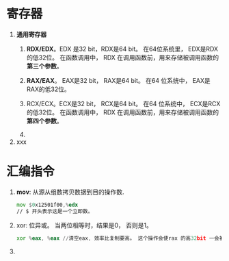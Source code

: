 
# 寄存器

1. **通用寄存器**
	1. **RDX/EDX**。EDX 是32 bit，RDX是64 bit。 在64位系统里， EDX是RDX的低32位。
	    在函数调用中， RDX 在调用函数前，用来存储被调用函数的**第三个参数**。
	2. **RAX/EAX**。 EAX是32 bit， RAX是64 bit。 在64 位系统中， EAX是RAX的低32位。
	3. RCX/ECX。ECX是32 bit， RCX是64 bit。 在64 位系统中， ECX是RCX的低32位。
		在函数调用中， RDX 在调用函数前，用来存储被调用函数的**第四个参数**。

	5. 
2. xxx

# 汇编指令
1. **mov**: 从源从组数拷贝数据到目的操作数.
	```asm
	mov $0x12501f00,%edx
	// $ 开头表示这是一个立即数。
	
	```
2. xor: 位异或。 当两位相等时，结果是0， 否则是1。
	```asm
	xor %eax, %eax //清空eax, 效率比复制要高。 这个操作会使rax 的高32bit 一会被清零。
	```
4. 
<!--stackedit_data:
eyJoaXN0b3J5IjpbLTE3NDQ3NDQ4OTMsOTg2NjA5Mzk1LC05Mz
YxMzE3NTYsLTI3MDQzMTU5MCwtMTU4MTQ5ODc5MSw3MzA5OTgx
MTZdfQ==
-->